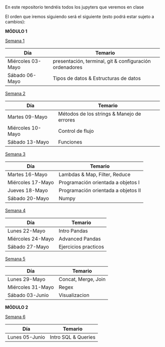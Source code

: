 En este repositorio tendréis todos los jupyters que veremos en clase

El orden que iremos siguiendo será el siguiente (esto podrá estar sujeto a cambios):

**MÓDULO 1**

[Semana 1](https://github.com/Ironhack-Data-Madrid-PartTime-May22/apuntes_clases/tree/main/semana-01)

| Día             | Temario                                      |
|-----------------|----------------------------------------------|
| Miércoles 03-Mayo | presentación, terminal, git & configuración ordenadores              |
| Sábado 06-Mayo    | Tipos de datos & Estructuras de datos         |


[Semana 2](https://github.com/Ironhack-Data-Madrid-PartTime-May22/apuntes_clases/tree/main/semana-02)

| Día             | Temario                                      |
|-----------------|----------------------------------------------|
| Martes 09-Mayo | Métodos de los strings & Manejo de errores             |
| Miércoles 10-Mayo    | Control de flujo        |
| Sábado 13-Mayo    | Funciones       |



[Semana 3](https://github.com/Ironhack-Data-Madrid-PartTime-May22/apuntes_clases/tree/main/semana-03)

| Día             | Temario                                      |
|-----------------|----------------------------------------------|
| Martes 16-Mayo | Lambdas & Map, Filter, Reduce             |
| Miércoles 17-Mayo    | Programación orientada a objetos I    |
| Jueves 18-Mayo    | Programación orientada a objetos II         |
| Sábado 20-Mayo    | Numpy        |


[Semana 4](https://github.com/Ironhack-Data-Madrid-PartTime-May22/apuntes_clases/tree/main/semana-04)

| Día             | Temario                                      |
|-----------------|----------------------------------------------|
| Lunes 22-Mayo | Intro Pandas          |
| Miércoles 24-Mayo    | Advanced Pandas   |
| Sábado 27-Mayo    | Ejercicios practicos        |


[Semana 5](https://github.com/Ironhack-Data-Madrid-PartTime-May22/apuntes_clases/tree/main/semana-05)

| Día             | Temario                                      |
|-----------------|----------------------------------------------|
| Lunes 29-Mayo | Concat, Merge, Join     |
| Miércoles 31-Mayo    | Regex   |
| Sábado 03-Junio    | Visualizacion       |



**MÓDULO 2**

[Semana 6](https://github.com/Ironhack-Data-Madrid-PartTime-May22/apuntes_clases/tree/main/semana-06)

| Día             | Temario                                      |
|-----------------|----------------------------------------------|
| Lunes 05-Junio  | Intro SQL & Queries     |


